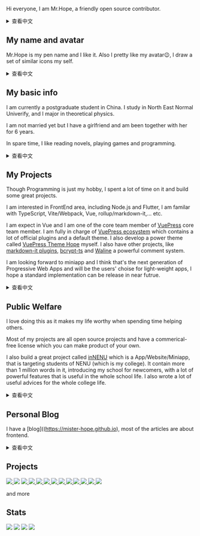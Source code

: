 Hi everyone, I am Mr.Hope, a friendly open source contributor.


<details>
  <summary>查看中文</summary>

大家好，我是 Mr.Hope，一个友好的开源贡献者。

</details>

## My name and avatar

Mr.Hope is my pen name and I like it. Also I pretty like my avatar😉, I draw a set of similar icons my self.

<details>
  <summary>查看中文</summary>

## 我的名字和头像

Mr.Hope 是我的笔名，我很喜欢它。我也很喜欢我的头像😉，我自己画了一套类似的图标。

</details>

## My basic info

I am currently a postgraduate student in China. I study in North East Normal Univerify, and I major in theoretical physics.

I am not married yet but I have a girlfriend and am been together with her for 6 years.

In spare time, I like reading novels, playing games and programming.

<details>
  <summary>查看中文</summary>

## 我的基本信息

我目前是中国的一名研究生。我在东北师范大学学习，主修理论物理。

我还没结婚，但我有一个女朋友，我们在一起6年了。

闲暇时，我喜欢看小说、玩游戏和编程。

</details>

## My Projects

Though Programming is just my hobby, I spent a lot of time on it and build some great projects.

I am interested in FrontEnd area, including Node.js and Flutter, I am familar with TypeScript, Vite/Webpack, Vue, rollup/markdown-it,... etc.

I am expect in Vue and I am one of the core team member of [VuePress](https://vuejs.press) core team member. I am fully in charge of [VuePress ecosystem](https://github.com/vuepress/ecosystem) which contains a lot of official plugins and a default theme. I also develop a power theme called [VuePress Theme Hope](https://theme-hope.vuejs.press) myself. I also have other projects, like [markdown-it plugins](https://mdit-plugins.github.io), [bcrypt-ts](https://github.com/Mister-Hope/bcrypt-ts) and [Waline](https://waline.js.org) a powerful comment system.

I am looking forward to miniapp and I think that's the next generation of Progressive Web Apps and will be the users' choise for light-weight apps, I hope a standard implementation can be release in near futrue.

<details>
  <summary>查看中文</summary>

## 我的项目

虽然编程只是我的爱好，但我花了很多时间在上面，并建立了一些很棒的项目。

我对前端领域感兴趣，包括 Node.js 和 Flutter，我熟悉 TypeScript、Vite/Webpack、Vue、rollup/markdown-it 等。

我精通 Vue，也是 [VuePress](https://vuejs.press) 核心团队成员之一。我完全负责 [VuePress 生态系统](https://github.com/vuepress/ecosystem)，其中包含大量官方插件和一个默认主题。我还亲自开发了一款名为 [VuePress Theme Hope](https://theme-hope.vuejs.press) 的强大主题。我还有其他项目，例如 [markdown-it plugins](https://mdit-plugins.github.io)、[bcrypt-ts](https://github.com/Mister-Hope/bcrypt-ts) 和 [Waline](https://waline.js.org) 强大的评论系统。

我很期待 miniapp，我认为这是下一代渐进式 Web 应用程序，将成为用户轻量级应用程序的选择，我希望不久的将来能够发布一个标准实践。

</details>

## Public Welfare

I love doing this as it makes my life worthy when spending time helping others.

Most of my projects are all open source projects and have a commerical-free license which you can make product of your own.

I also build a great project called [inNENU](https://github.com/inNENU) which is a App/Website/Miniapp, that is targeting students of NENU (which is my college). It contain more than 1 million words in it, introducing my school for newcomers, with a lot of powerful features that is useful in the whole school life. I also wrote a lot of useful advices for the whole college life.

<details>
  <summary>查看中文</summary>

## 公益

我喜欢做这件事，因为花时间帮助别人让我的一生变得有价值。

我的大多数项目都是开源项目，拥有商业免费许可证，你可以制作自己的产品。

我还建立了一个很棒的项目，名为 [inNENU](https://github.com/inNENU)，这是一个应用程序/网站/小程序，针对东北师范大学（我的大学）的学生。它包含超过 100 万字，为新生介绍了我的学校，同时具有许多强大的功能，对整个学校生活都很有用。我还为整个大学生活写了很多有用的建议。

</details>

## Personal Blog

I have a [blog]((https://mister-hope.github.io), most of the articles are about frontend.

<details>
  <summary>查看中文</summary>

## 个人博客

我有一个[个人博客](https://mister-hope.com)，大部分文章都是关于前端的。

</details>

## Projects

<a href="https://vuejs.press" target="_blank">
  <picture>
    <source
      media="(prefers-color-scheme: dark)"
      srcset="https://github-readme-status-mrhope.vercel.app/api/pin?username=vuepress&repo=core&theme=github_dark"
    />
    <img
      src="https://github-readme-status-mrhope.vercel.app/api/pin?username=vuepress&repo=core&theme=github_light"
    />
  </picture>
</a>
<a href="https://ecosystem.vuejs.press" target="_blank"></a>
  <picture>
    <source
      media="(prefers-color-scheme: dark)"
      srcset="https://github-readme-status-mrhope.vercel.app/api/pin?username=vuepress&repo=ecosystem&theme=github_dark"
    />
    <img
      src="https://github-readme-status-mrhope.vercel.app/api/pin?username=vuepress&repo=ecosystem&theme=github_light"
    />
  </picture>
</a>
<a href="https://theme-hope.vuejs.press" target="_blank">
  <picture>
    <source
      media="(prefers-color-scheme: dark)"
      srcset="https://github-readme-status-mrhope.vercel.app/api/pin?username=vuepress-theme-hope&repo=vuepress-theme-hope&theme=github_dark"
    />
    <img
      src="https://github-readme-status-mrhope.vercel.app/api/pin?username=vuepress-theme-hope&repo=vuepress-theme-hope&theme=github_light"
    />
  </picture>
</a>
<a href="https://waline.js.org" target="_blank">
  <picture>
    <source
      media="(prefers-color-scheme: dark)"
      srcset="https://github-readme-status-mrhope.vercel.app/api/pin?username=walinejs&repo=waline&theme=github_dark"
    />
    <img
      src="https://github-readme-status-mrhope.vercel.app/api/pin?username=walinejs&repo=waline&theme=github_light"
    />
  </picture>
</a>
<a href="https://mdit-plugins.github.io/" target="_blank">
  <picture>
    <source
      media="(prefers-color-scheme: dark)"
      srcset="https://github-readme-status-mrhope.vercel.app/api/pin?username=Mister-Hope&repo=mdit-plugins&theme=github_dark"
    />
    <img
      src="https://github-readme-status-mrhope.vercel.app/api/pin?username=Mister-Hope&repo=mdit-plugins&theme=github_light"
    />
  </picture>
</a>
<a href="https://miniapp-tool.github.io" target="_blank">
  <picture>
    <source
      media="(prefers-color-scheme: dark)"
      srcset="https://github-readme-status-mrhope.vercel.app/api/pin?username=miniapp-tool&repo=mptool&theme=github_dark"
    />
    <img
      src="https://github-readme-status-mrhope.vercel.app/api/pin?username=miniapp-tool&repo=mptool&theme=github_light"
    />
  </picture>
</a>
<a href="https://github.com/inNENU/inNENU" target="_blank">
  <picture>
    <source
      media="(prefers-color-scheme: dark)"
      srcset="https://github-readme-status-mrhope.vercel.app/api/pin?username=inNENU&repo=inNENU&theme=github_dark"
    />
    <img
      src="https://github-readme-status-mrhope.vercel.app/api/pin?username=inNENU&repo=inNENU&theme=github_light"
    />
  </picture>
</a>
<a href="https://github.com/Mister-Hope/gulp-sass" target="_blank">
  <picture>
    <source
      media="(prefers-color-scheme: dark)"
      srcset="https://github-readme-status-mrhope.vercel.app/api/pin?username=Mister-Hope&repo=gulp-sass&theme=github_dark"
    />
    <img
      src="https://github-readme-status-mrhope.vercel.app/api/pin?username=Mister-Hope&repo=gulp-sass&theme=github_light"
    />
  </picture>
</a>
<a href="https://github.com/Mister-Hope/bcrypt-ts" target="_blank">
  <picture>
    <source
      media="(prefers-color-scheme: dark)"
      srcset="https://github-readme-status-mrhope.vercel.app/api/pin?username=Mister-Hope&repo=bcrypt-ts&theme=github_dark"
    />
    <img
      src="https://github-readme-status-mrhope.vercel.app/api/pin?username=Mister-Hope&repo=bcrypt-ts&theme=github_light"
    />
  </picture>
</a>
<a href="https://github.com/Mister-Hope/slimsearch" target="_blank">
  <picture>
    <source
      media="(prefers-color-scheme: dark)"
      srcset="https://github-readme-status-mrhope.vercel.app/api/pin?username=Mister-Hope&repo=slimsearch&theme=github_dark"
    />
    <img
      src="https://github-readme-status-mrhope.vercel.app/api/pin?username=Mister-Hope&repo=slimsearch&theme=github_light"
    />
  </picture>
</a>
<a href="https://github.com/Mister-Hope/nodejs-jieba" target="_blank">
  <picture>
    <source
      media="(prefers-color-scheme: dark)"
      srcset="https://github-readme-status-mrhope.vercel.app/api/pin?username=Mister-Hope&repo=nodejs-jieba&theme=github_dark"
    />
    <img
      src="https://github-readme-status-mrhope.vercel.app/api/pin?username=Mister-Hope&repo=nodejs-jieba&theme=github_light"
    />
  </picture>
</a>
<a href="https://github.com/Mister-Hope/flowchart.ts" target="_blank">
  <picture>
    <source
      media="(prefers-color-scheme: dark)"
      srcset="https://github-readme-status-mrhope.vercel.app/api/pin?username=Mister-Hope&repo=flowchart.ts&theme=github_dark"
    />
    <img
      src="https://github-readme-status-mrhope.vercel.app/api/pin?username=Mister-Hope&repo=flowchart.ts&theme=github_light"
    />
  </picture>
</a>
<a href="https://github.com/Mister-Hope/create-codepen" target="_blank">
  <picture>
    <source
      media="(prefers-color-scheme: dark)"
      srcset="https://github-readme-status-mrhope.vercel.app/api/pin?username=Mister-Hope&repo=create-codepen&theme=github_dark"
    />
    <img
      src="https://github-readme-status-mrhope.vercel.app/api/pin?username=Mister-Hope&repo=create-codepen&theme=github_light"
    />
  </picture>
</a>

and more

## Stats


<picture>
  <source
    media="(prefers-color-scheme: dark)"
    srcset="https://github-profile-summary-cards.vercel.app/api/cards/profile-details?username=Mister-Hope&theme=github_dark"
  />
  <img
    src="https://github-profile-summary-cards.vercel.app/api/cards/profile-details?username=Mister-Hope&theme=github"
  />
</picture>
<picture>
  <source
    media="(prefers-color-scheme: dark)"
    srcset="https://github-profile-summary-cards.vercel.app/api/cards/stats?username=Mister-Hope&theme=github_dark"
  />
  <img
    src="https://github-profile-summary-cards.vercel.app/api/cards/stats?username=Mister-Hope&theme=github"
  />
</picture>
<picture>
  <source
    media="(prefers-color-scheme: dark)"
    srcset="https://github-profile-summary-cards.vercel.app/api/cards/most-commit-language?username=Mister-Hope&theme=github_dark"
  />
  <img
    src="https://github-profile-summary-cards.vercel.app/api/cards/most-commit-language?username=Mister-Hope&theme=github"
  />
</picture>
<picture>
  <source
    media="(prefers-color-scheme: dark)"
    srcset="https://github-profile-summary-cards.vercel.app/api/cards/repos-per-language?username=Mister-Hope&theme=github_dark"
  />
  <img
    src="https://github-profile-summary-cards.vercel.app/api/cards/repos-per-language?username=Mister-Hope&theme=github"
  />
</picture>

